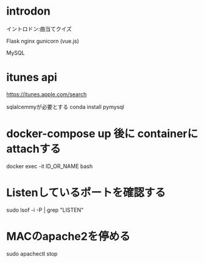 # introdon
イントロドン:曲当てクイズ

Flask
nginx
gunicorn
(vue.js)

MySQL

# itunes api
https://itunes.apple.com/search

sqlalcemmyが必要とする
conda install pymysql

# docker-compose up 後に containerにattachする
docker exec -it ID_OR_NAME bash

# Listenしているポートを確認する
sudo lsof -i -P | grep "LISTEN"

# MACのapache2を停める
sudo apachectl stop

